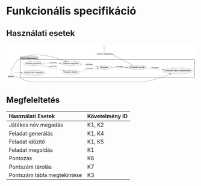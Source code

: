 # Funkcionális specifikáció
## Használati esetek
![Használati esetek uml ábra](../assets/usecases.png)

## Megfeleltetés
|Használati Esetek|Követelmény ID|
|:----------------|:--------------|
|Játékos név megadás|K1, K2|
|Feladat generálás|K1, K4|
|Feladat időzítő|K1, K5|
|Feladat megoldás|K1|
|Pontozás|K6|
|Pontszám tárolás|K7|
|Pontszám tábla megtekintése|K3|
